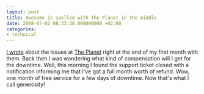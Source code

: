 ```yaml
---
layout: post
title: Awesome is spelled with The Planet in the middle
date: 2008-07-02 08:33:38.000000000 +02:00
categories:
- technical
---
```

<a href="http://www.rusiczki.net/2008/06/04/boom/">I wrote</a> about the issues at <a href="http://www.theplanet.com">The Planet</a> right at the end of my first month with them. Back then I was wondering what kind of compensation will I get for the downtime. Well, this morning I found the support ticket closed with a notification informing me that I've got a full month worth of refund. Wow, one month of free service for a few days of downtime. Now that's what I call generosity!
